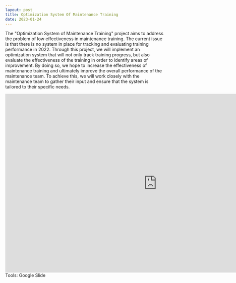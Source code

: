 ```yaml
---
layout: post
title: Optimization System Of Maintenance Training
date: 2023-01-24
---
```


The "Optimization System of Maintenance Training" project aims to address the problem of low effectiveness in maintenance training. The current issue is that there is no system in place for tracking and evaluating training performance in 2022. Through this project, we will implement an optimization system that will not only track training progress, but also evaluate the effectiveness of the training in order to identify areas of improvement. By doing so, we hope to increase the effectiveness of maintenance training and ultimately improve the overall performance of the maintenance team. To achieve this, we will work closely with the maintenance team to gather their input and ensure that the system is tailored to their specific needs.

<iframe src="https://docs.google.com/presentation/d/e/2PACX-1vR0sqQQFZdWjthCanjVX3VIJIoTeWF_GC-TQDisa0vSaSk37W7s5DrC_M2EVUxHPkaJGMIxEAYclwMZ/embed?start=true&loop=true&delayms=5000" frameborder="0" width="960" height="569" allowfullscreen="true" mozallowfullscreen="true" webkitallowfullscreen="true"></iframe>
Tools: Google Slide
